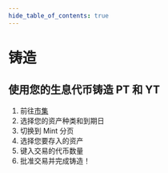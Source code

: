 ```yaml
---
hide_table_of_contents: true
---
```


# 铸造

## 使用您的生息代币铸造 PT 和 YT

1. 前往[市集](https://app.frostend.com/pro/markets/)
2. 选择您的资产种类和到期日
3. 切换到 Mint 分页
4. 选择您要存入的资产
5. 键入交易的代币数量
6. 批准交易并完成铸造！

